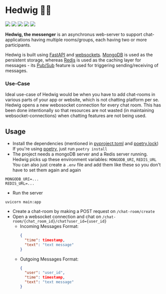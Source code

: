 # Hedwig 🦉💬
<img src="https://img.shields.io/badge/Python-FFD43B?style=for-the-badge&logo=python&logoColor=darkgreen" /> <img src="https://img.shields.io/badge/Messenger-00B2FF?style=for-the-badge&logo=messenger&logoColor=white" /> <img src="https://img.shields.io/badge/MongoDB-4EA94B?style=for-the-badge&logo=mongodb&logoColor=white" /> <img src="https://img.shields.io/badge/redis-CC0000.svg?&style=for-the-badge&logo=redis&logoColor=white" /> <img src="https://img.shields.io/badge/fastapi-109989?style=for-the-badge&logo=FASTAPI&logoColor=white" />

**Hedwig, the messenger** is an asynchronus web-server to support chat-applications having multiple rooms/groups, each having two or more participants.

Hedwig is built using [FastAPI](https://fastapi.tiangolo.com/) and [websockets](https://websockets.readthedocs.io/en/stable/). [MongoDB](https://www.mongodb.com/) is used as the persistent storage, whereas [Redis](https://redis.io/) is used as the caching layer for messages - its [Pub/Sub](https://redis.io/topics/pubsub) feature is used for triggering sending/receiving of messages.

### Use-Case
Ideal use-case of Hedwig would be when you have to add chat-rooms in various parts of your app or website, which is not chatting platform per se.  
Hedwig opens a new webosocket connection for every chat room. This has been done intentionally so that resources are not wasted (in maintaining websocket-connections) when chatting features are not being used.

## Usage
- Install the dependencies (mentioned in [pyproject.toml](https://github.com/shawarmaKoders/Hedwig/blob/main/pyproject.toml) and [poetry.lock](https://github.com/shawarmaKoders/Hedwig/blob/main/poetry.lock))  
  If you're using [poetry](https://python-poetry.org/), just run `poetry install`
- The project needs a mongoDB server and a Redis server running.  
  Hedwig picks up these environment variables: `MONGODB_URI`, `REDIS_URL`  
  You can also just create a `.env` file and add them like these so you don't have to set them again and again
```
MONGODB_URI=...
REDIS_URL=...
```
- Run the server
```
uvicorn main:app
```
- Create a chat-room by making a POST request on `/chat-room/create`
- Open a websocket connection and chat on `/chat-room/{chat_room_id}/chat?user_id={user_id}`
  - Incoming Messages Format:
    ```json
    {
      "time": timestamp,
      "text": "text message"
    }
    ```
  - Outgoing Messages Format:
    ```json
    {
      "user": "user_id",
      "time": timestamp,
      "text": "text message"
    }
    ```
